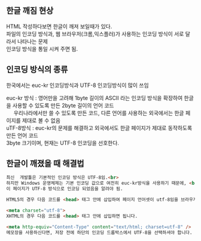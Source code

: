 한글 깨짐 현상
-----------------------

HTML 작성하다보면 한글이 깨져 보일때가 있다.<br>
파일의 인코딩 방식과, 웹 브라우저(크롬,익스플러)가 사용하는 인코딩 방식이 서로 달라서 나타나는 문제<br>
인코딩 방식을 통일 시켜 주면 됨.<br>

인코딩 방식의 종류
--------------------------
한국에서는 euc-kr 인코딩방식과 UTF-8 인코딩방식이 많이 쓰임<br>

euc-kr 방식 : 영어만을 고려해 1byte 길이의 ASCII 라는 인코딩 방식을 확장하여 한글을 사용할 수 있도록 만든 2byte 길이의 언어 코드<br>
   &nbsp;&nbsp;&nbsp;&nbsp;&nbsp;우리나라에서만 쓸 수 있도록 만든 코드, 다른 언어를 사용하는 외국에서는 한글 페이지를 제대로 볼 수 없음<br>
uTF-8방식 : euc-kr의 문제를 해결하고 외국에서도 한글 페이지가 제대로 동작하도록 만든 언어 코드<br>
           3byte 크기이며, 현재는 UTF-8 인코딩을 선호한다.

한글이 깨졌을 때 해결법
----------------------
```html
최신  개발툴은 기본적인 인코딩 방식은 UTF-8임.<br>
하지만 Windows 운영체제는 기본 인코딩 값으로 여전히 euc-kr방식을 사용하기 때문에, <br>
이 페이지가 UTF-8 방식으로 인코딩 되었음을 알려야 됨.

HTML5의 경우 다음 코드를 <head> 태그 안에 삽입하여 페이지 언어셋이 utf-8임을 브라우저에 알립니다. (기본)

<meta charset="utf-8">
XHTML의 경우 다음 코드를 <head> 태그 안에 삽입하면 됩니다.

<meta http-equiv="Content-Type" content="text/html; charset=utf-8" />
메모장을 사용하신다면, 저장 전에 하단의 인코딩 드롭박스에서 UTF-8을 선택하셔야 합니다.
```
